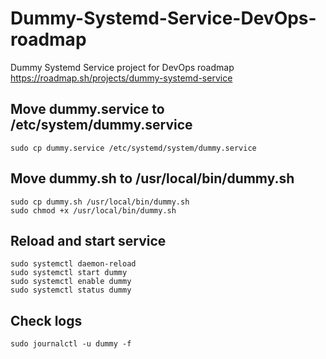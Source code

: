 # Dummy-Systemd-Service-DevOps-roadmap
Dummy Systemd Service project for DevOps roadmap
https://roadmap.sh/projects/dummy-systemd-service

## Move dummy.service to /etc/system/dummy.service
```
sudo cp dummy.service /etc/systemd/system/dummy.service
```

## Move dummy.sh to /usr/local/bin/dummy.sh
```
sudo cp dummy.sh /usr/local/bin/dummy.sh
sudo chmod +x /usr/local/bin/dummy.sh
```

## Reload and start service
```
sudo systemctl daemon-reload
sudo systemctl start dummy
sudo systemctl enable dummy
sudo systemctl status dummy
```

## Check logs
```
sudo journalctl -u dummy -f
```